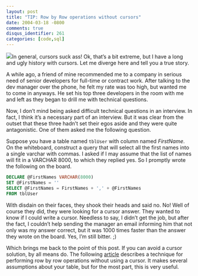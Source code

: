 ```yaml
---
layout: post
title: "TIP: Row by Row operations without cursors"
date: 2004-03-18 -0800
comments: true
disqus_identifier: 261
categories: [code,sql]
---
```

![](/images/cursor.jpg)In general, cursors suck ass! Ok, that’s a bit
extreme, but I have a long and ugly history with cursors. Let me diverge
here and tell you a true story.

A while ago, a friend of mine recommended me to a company in serious
need of senior developers for full-time or contract work. After talking
to the dev manager over the phone, he felt my rate was too high, but
wanted me to come in anyways. He set his top three developers in the
room with me and left as they began to drill me with technical
questions.

Now, I don’t mind being asked difficult technical questions in an
interview. In fact, I think it’s a necessary part of an interview. But
it was clear from the outset that these three hadn’t set their egos
aside and they were quite antagonistic. One of them asked me the
following question.

Suppose you have a table named `tblUser` with column named *FirstName*.
On the whiteboard, construct a query that will select all the first
names into a single varchar with commas. I asked if I may assume that
the list of names will fit in a VARCHAR 8000, to which they replied yes.
So I promptly wrote the following on the board.

```sql
DECLARE @FirstNames VARCHAR(8000)
SET @FirstNames = '' 
SELECT @FirstNames = FirstNames + ',' + @FirstNames
FROM tblUser
```

With disdain on their faces, they shook their heads and said no. No!
Well of course they did, they were looking for a cursor answer. They
wanted to know if I could write a cursor. Needless to say, I didn’t get
the job, but after the fact, I couldn’t help sending the manager an
email informing him that not only was my answer correct, but it was 1000
times faster than the answer they wrote on the board. Yes, I’m still
bitter. ;)

Which brings me back to the point of this post. If you can avoid a
cursor solution, by all means do. The following
[article](http://www.sql-server-performance.com/dp_no_cursors.asp "Row level operations without cursors")
describes a technique for performing row by row operations without using
a cursor. It makes several assumptions about your table, but for the
most part, this is very useful.

